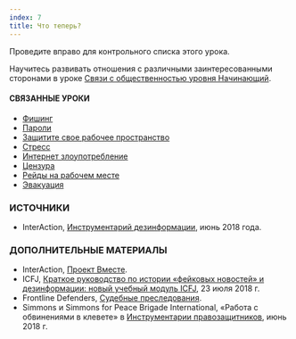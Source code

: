 ```yaml
---
index: 7
title: Что теперь?
---
```

Проведите вправо для контрольного списка этого урока.

Научитесь развивать отношения с различными заинтересованными сторонами в уроке [Связи с общественностью уровня Начинающий](umbrella://work/public-communications/beginner).

#### **СВЯЗАННЫЕ УРОКИ**

* [Фишинг](umbrella://communications/phishing/beginner)
* [Пароли](umbrella://information/passwords)
* [Защитите свое рабочее пространство](umbrella://information/protect-your-workspace)
* [Стресс](umbrella://stress/stress/beginner)
* [Интернет злоупотребление](umbrella://communications/online-abuse)
* [Цензура](umbrella://communications/censorship/beginner)
* [Рейды на рабочем месте](umbrella://information/protect-your-workspace)
* [Эвакуация](umbrella://incident-response/evacuation)

### ИСТОЧНИКИ

* InterAction, [Инструментарий дезинформации](https://www.interaction.org/project/disinformation-toolkit/overview), июнь 2018 года.

### ДОПОЛНИТЕЛЬНЫЕ МАТЕРИАЛЫ

* InterAction, [Проект Вместе](https://www.interaction.org/project/together-project/overview).
* ICFJ, [Краткое руководство по истории «фейковых новостей» и дезинформации: новый учебный модуль ICFJ](https://www.icfj.org/news/short-guide-history-fake-news-and-disinformation-new-icfj-learning-module), 23 июля 2018 г.
* Frontline Defenders, [Судебные преследования](https://www.frontlinedefenders.org/en/violation/judicial-harassment).
* Simmons и Simmons for Peace Brigade International, «Работа с обвинениями в клевете» в [Инструментарии правозащитников](http://www.elexica.com/en/legal-topics/dispute-resolution-commercial/120618-human-rights-defenders-toolbox), июнь 2018 г.
